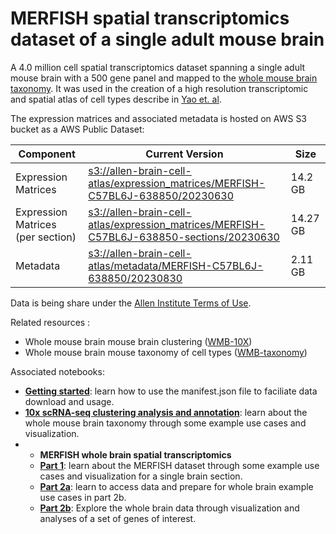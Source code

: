 # MERFISH spatial transcriptomics dataset of a single adult mouse brain

A 4.0 million cell spatial transcriptomics dataset spanning a single adult mouse brain with a 500 gene panel and mapped to the [whole mouse brain taxonomy](WMB-taxonomy). It was used in the creation of a high resolution transcriptomic and spatial atlas of cell types describe in [Yao et. al](https://www.biorxiv.org/content/10.1101/2023.03.06.531121v1).

The expression matrices and associated metadata is hosted on AWS S3 bucket as a AWS Public Dataset:

| Component | Current Version | Size |
|---|--|---|
| Expression Matrices | [s3://allen-brain-cell-atlas/expression_matrices/MERFISH-C57BL6J-638850/20230630](https://allen-brain-cell-atlas.s3.us-west-2.amazonaws.com/index.html#expression_matrices/MERFISH-C57BL6J-638850/20230630/) | 14.2 GB |
| Expression Matrices (per section) | [s3://allen-brain-cell-atlas/expression_matrices/MERFISH-C57BL6J-638850-sections/20230630](https://allen-brain-cell-atlas.s3.us-west-2.amazonaws.com/index.html#expression_matrices/MERFISH-C57BL6J-638850-sections/20230630/) | 14.27 GB |
| Metadata | [s3://allen-brain-cell-atlas/metadata/MERFISH-C57BL6J-638850/20230830](https://allen-brain-cell-atlas.s3.us-west-2.amazonaws.com/index.html#metadata/MERFISH-C57BL6J-638850/20230630/) | 2.11 GB |

Data is being share under the [Allen Institute Terms of Use](https://alleninstitute.org/terms-of-use/).

Related resources :
* Whole mouse brain mouse brain clustering ([WMB-10X](WMB-10X.md))
* Whole mouse brain mouse taxonomy of cell types ([WMB-taxonomy](WMB-taxonomy.md))

Associated notebooks:
* [**Getting started**](../notebooks/getting_started.ipynb): learn how to use the manifest.json file to faciliate data download and usage.
* [**10x scRNA-seq clustering analysis and annotation**](../notebooks/cluster_annotation_tutorial.ipynb): learn about the whole mouse brain taxonomy through some example use cases and visualization.
* * **MERFISH whole brain spatial transcriptomics**
  * [**Part 1**](../notebooks/merfish_tutorial_part_1.ipynb): learn about the MERFISH dataset through some example use cases and visualization for a single brain section.
  * [**Part 2a**](../notebooks/merfish_tutorial_part_2a.ipynb): learn to access data and prepare for whole brain example use cases in part 2b.
  * [**Part 2b**](../notebooks/merfish_tutorial_part_2b.ipynb): Explore the whole brain data through visualization and analyses of a set of genes of interest.
